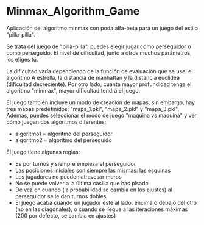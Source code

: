 # Minmax_Algorithm_Game
Aplicación del algoritmo minmax con poda alfa-beta para un juego del estilo "pilla-pilla".

Se trata del juego de "pilla-pilla", puedes elegir jugar como perseguidor o como perseguido. El nivel de dificultad, junto a otros muchos parámetros, los eliges tú.

La dificultad varía dependiendo de la función de evaluación que se use: el algoritmo A estrella, la distancia de manhattan y la distancia euclidea (dificultad decreciente). Por otro lado, cuanta mayor profundidad tenga el algoritmo "minmax", mayor dificultad tendrá el juego.

El juego también incluye un modo de creación de mapas, sin embargo, hay tres mapas predefinidos: "mapa_1.pkl", "mapa_2.pkl" y "mapa_3.pkl". Además, puedes seleccionar el modo de juego "maquina vs  maquina" y ver cómo juegan dos algoritmos diferentes:
- algoritmo1 = algoritmo del perseguidor
- algoritmo2 = algoritmo del perseguido

El juego tiene algunas reglas:
- Es por turnos y siempre empieza el perseguidor
- Las posiciones iniciales son siempre las mismas: las esquinas
- Los jugadores no pueden atravesar muros
- No se puede volver a la última casilla que has pisado
- De vez en cuando (la probabilidad se cambia en los ajustes) al perseguidor se le dan turnos dobles
- El juego acaba cuando un jugador esté al lado, encima o debajo del otro (no en las diagonales), o cuando se llegue a las iteraciones máximas (200 por defecto, se cambia en ajustes)
